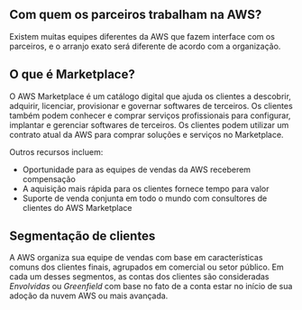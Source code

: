 ## Com quem os parceiros trabalham na AWS?

Existem muitas equipes diferentes da AWS que fazem interface com os parceiros, e o arranjo exato será diferente de acordo com a organização.

## O que é Marketplace?

O AWS Marketplace é um catálogo digital que ajuda os clientes a descobrir, adquirir, licenciar, provisionar e governar softwares de terceiros. Os clientes também podem conhecer e comprar serviços profissionais para configurar, implantar e gerenciar softwares de terceiros. Os clientes podem utilizar um contrato atual da AWS para comprar soluções e serviços no Marketplace. 

Outros recursos incluem:

* Oportunidade para as equipes de vendas da AWS receberem compensação
* A aquisição mais rápida para os clientes fornece tempo para valor
* Suporte de venda conjunta em todo o mundo com consultores de clientes do AWS Marketplace

## Segmentação de clientes

A AWS organiza sua equipe de vendas com base em características comuns dos clientes finais, agrupados em comercial ou setor público. 
Em cada um desses segmentos, as contas dos clientes são consideradas *Envolvidas* ou *Greenfield* com base no fato de a conta estar no início de sua adoção da nuvem AWS ou mais avançada.
